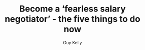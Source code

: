 ---
title: Become a ‘fearless salary negotiator’ - the five things to do now 
publication: The Telegraph
article_url: https://www.telegraph.co.uk/men/thinking-man/become-fearless-salary-negotiator-five-things-do-now/
author: Guy Kelly
thumbnail: the_telegraph.png
publication_date: 07-23-2017
---